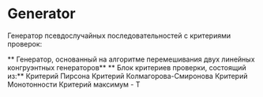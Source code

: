 # Generator
Генератор псевдослучайных последовательностей с критериями проверок:

** Генератор, основанный на алгоритме перемешивания двух линейных конгруэнтных генераторов**
** Блок критериев проверки, состоящий из:**
Критерий Пирсона
Критерий Колмагорова-Смиронова
Критерий Монотонности
Критерий максимум - Т
